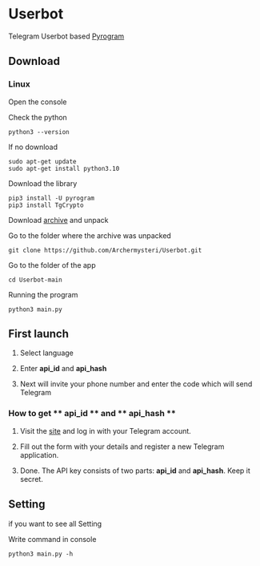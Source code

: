 
# Userbot

Telegram Userbot based [Pyrogram](https://github.com/pyrogram/pyrogram)
## Download 
### Linux


Open the console 


Check the python
```
python3 --version
```

If no download
```
sudo apt-get update
sudo apt-get install python3.10
```

Download the library

```
pip3 install -U pyrogram
pip3 install TgCrypto
```
Download [archive](https://github.com/Archermysteri/Userbot/archive/refs/heads/main.zip) and unpack

Go to the folder where the archive was unpacked
```
git clone https://github.com/Archermysteri/Userbot.git
```

Go to the folder of the app
```
cd Userbot-main
```
Running the program
```
python3 main.py
```


## First launch

1. Select language


2. Enter **api_id** and **api_hash**


3. Next will invite your phone number and enter the code which will send Telegram
### How to get ** api_id ** and ** api_hash **


1. Visit the [site](https://my.telegram.org/apps) and log in with your Telegram account.


2. Fill out the form with your details and register a new Telegram application.


3. Done. The API key consists of two parts: **api_id** and **api_hash**. Keep it secret.

## Setting 
if you want to see all Setting 

Write command in console
```
python3 main.py -h
```
